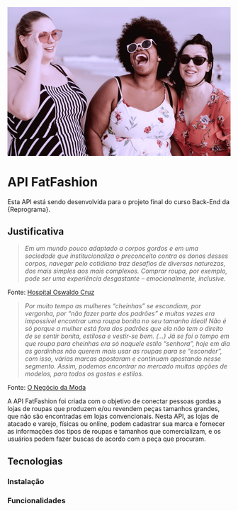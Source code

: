 ![fatfashion](/images/body-positive.jpg)

# API FatFashion

Esta API está sendo desenvolvida para o projeto final do curso Back-End da {Reprograma}. 

## Justificativa

>*Em um mundo pouco adaptado a corpos gordos e em uma sociedade que institucionaliza o preconceito contra os donos desses corpos, navegar pelo cotidiano traz desafios de diversas naturezas, dos mais simples aos mais complexos. Comprar roupa, por exemplo, pode ser uma experiência desgastante – emocionalmente, inclusive.* 

Fonte: [Hospital Oswaldo Cruz](https://www.hospitaloswaldocruz.org.br/imprensa/noticias/precisamos-falar-de-gordofobia)

>*Por muito tempo as mulheres “cheinhas” se escondiam, por vergonha, por “não fazer parte dos padrões” e muitas vezes era impossível encontrar uma roupa bonita no seu tamanho ideal! Não é só porque a mulher está fora dos padrões que ela não tem o direito de se sentir bonita, estilosa e vestir-se bem. (...)
>Já se foi o tempo em que roupa para cheinhas era só naquele estilo “senhora”, hoje em dia as gordinhas não querem mais usar as roupas para se “esconder”, com isso, várias marcas apostaram e continuam apostando nesse segmento. Assim, podemos encontrar no mercado muitas opções de modelos, para todos os gostos e estilos.* 

Fonte: [O Negócio da Moda](https://ondm.com.br/2018/07/a-moda-plus-size-ganha-forca-no-brasil-e-supera-padroes-de-beleza-do-mercado/)

A API FatFashion foi criada com o objetivo de conectar pessoas gordas a lojas de roupas que produzem e/ou revendem peças tamanhos grandes, que não são encontradas em lojas convencionais. Nesta API, as lojas de atacado e varejo, físicas ou online, podem cadastrar sua marca e fornecer as informações dos tipos de roupas e tamanhos que comercializam, e os usuários podem fazer buscas de acordo com a peça que procuram.

## Tecnologias

### Instalação

### Funcionalidades
